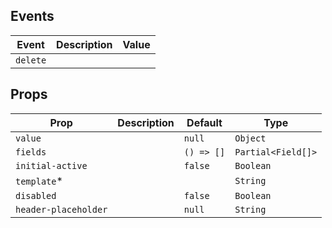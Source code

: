 ## Events

| Event    | Description | Value |
| -------- | ----------- | ----- |
| `delete` |             |       |

## Props

| Prop                 | Description | Default    | Type               |
| -------------------- | ----------- | ---------- | ------------------ |
| `value`              |             | `null`     | `Object`           |
| `fields`             |             | `() => []` | `Partial<Field[]>` |
| `initial-active`     |             | `false`    | `Boolean`          |
| `template`\*         |             |            | `String`           |
| `disabled`           |             | `false`    | `Boolean`          |
| `header-placeholder` |             | `null`     | `String`           |
